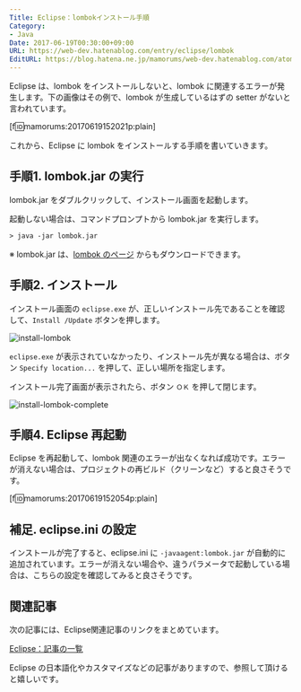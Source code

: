 ```yaml
---
Title: Eclipse：lombokインストール手順
Category:
- Java
Date: 2017-06-19T00:30:00+09:00
URL: https://web-dev.hatenablog.com/entry/eclipse/lombok
EditURL: https://blog.hatena.ne.jp/mamorums/web-dev.hatenablog.com/atom/entry/10328749687179020064
---
```


Eclipse は、lombok をインストールしないと、lombok に関連するエラーが発生します。下の画像はその例で、lombok が生成しているはずの setter がないと言われています。

[f:id:mamorums:20170619152021p:plain]

これから、Eclipse に lombok をインストールする手順を書いていきます。


## 手順1. lombok.jar の実行
lombok.jar をダブルクリックして、インストール画面を起動します。

起動しない場合は、コマンドプロンプトから lombok.jar を実行します。

```txt
> java -jar lombok.jar
```

※ lombok.jar は、[lombok のページ](https://projectlombok.org/) からもダウンロードできます。


## 手順2. インストール
インストール画面の `eclipse.exe` が、正しいインストール先であることを確認して、`Install /Update` ボタンを押します。

![install-lombok](http://cdn-ak.f.st-hatena.com/images/fotolife/m/mamorums/20160814/20160814092027.png)

`eclipse.exe` が表示されていなかったり、インストール先が異なる場合は、ボタン `Specify location...` を押して、正しい場所を指定します。

インストール完了画面が表示されたら、ボタン `ＯＫ` を押して閉じます。

![install-lombok-complete](http://cdn-ak.f.st-hatena.com/images/fotolife/m/mamorums/20160814/20160814092028.png)


## 手順4. Eclipse 再起動
Eclipse を再起動して、lombok 関連のエラーが出なくなれば成功です。エラーが消えない場合は、プロジェクトの再ビルド（クリーンなど）すると良さそうです。

[f:id:mamorums:20170619152054p:plain]

## 補足. eclipse.ini の設定
インストールが完了すると、eclipse.ini に `-javaagent:lombok.jar` が自動的に追加されています。エラーが消えない場合や、違うパラメータで起動している場合は、こちらの設定を確認してみると良さそうです。


## 関連記事
次の記事には、Eclipse関連記事のリンクをまとめています。

[Eclipse：記事の一覧](http://web-dev.hatenablog.com/entry/eclipse/table-of-contents)

Eclipse の日本語化やカスタマイズなどの記事がありますので、参照して頂けると嬉しいです。
